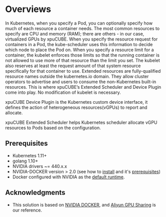 # Overviews

In Kubernetes, when you specify a Pod, you can optionally specify how much of each resource a container needs. The most common resources to specify are CPU and memory (RAM); there are others - in our case, virtualized GPUs by xpuCUBE. When you specify the resource request for containers in a Pod, the kube-scheduler uses this information to decide which node to place the Pod on. When you specify a resource limit for a container, the kubelet enforces those limits so that the running container is not allowed to use more of that resource than the limit you set. The kubelet also reserves at least the request amount of that system resource specifically for that container to use. Extended resources are fully-qualified resource names outside the kubernetes.io domain. They allow cluster operators to advertise and users to consume the non-Kubernetes built-in resources. This is where xpuCUBE’s Extended Scheduler and Device Plugin come into play. No modification of kubelet is necessary. 

xpuCUBE Device Plugin is the Kubernetes custom device interface, it defines the action of heterogeneous resources(vGPUs) to report and allocate.

xpuCUBE Extended Scheduler helps Kubernetes scheduler allocate vGPU resources to Pods based on the configuration.

## Prerequisites

- Kubernetes 1.11+
- golang 1.10+
- NVIDIA drivers ~= 440.x.x
- NVIDIA-DOCKER version > 2.0 (see how to [install](https://github.com/NVIDIA/nvidia-docker) and it's [prerequisites](https://github.com/nvidia/nvidia-docker/wiki/Installation-\(version-2.0\)#prerequisites))
- Docker configured with NVIDIA as the [default runtime](https://github.com/NVIDIA/nvidia-docker/wiki/Advanced-topics#default-runtime).

## Acknowledgments

- This solution is based on [NVIDIA DOCKER](https://github.com/NVIDIA/nvidia-docker), and [Aliyun GPU Sharing](https://github.com/AliyunContainerService/gpushare-scheduler-extender) is our reference.
